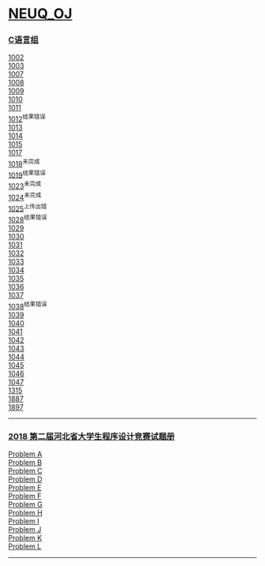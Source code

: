 # [NEUQ_OJ](http://newoj.acmclub.cn/)  

### [C语言组](https://github.com/iPlanC/NEUQ_OJ/tree/master/C)  
[1002](http://newoj.acmclub.cn/problems/1002)  
[1003](http://newoj.acmclub.cn/problems/1003)  
[1007](http://newoj.acmclub.cn/problems/1007)  
[1008](http://newoj.acmclub.cn/problems/1008)  
[1009](http://newoj.acmclub.cn/problems/1009)  
[1010](http://newoj.acmclub.cn/problems/1010)  
[1011](http://newoj.acmclub.cn/problems/1011)  
[1012](http://newoj.acmclub.cn/problems/1012)<sup>结果错误</sup>  
[1013](http://newoj.acmclub.cn/problems/1013)  
[1014](http://newoj.acmclub.cn/problems/1014)  
[1015](http://newoj.acmclub.cn/problems/1015)  
[1017](http://newoj.acmclub.cn/problems/1017)  
[1018](http://newoj.acmclub.cn/problems/1018)<sup>未完成</sup>  
[1019](http://newoj.acmclub.cn/problems/1019)<sup>结果错误</sup>  
[1023](http://newoj.acmclub.cn/problems/1023)<sup>未完成</sup>  
[1024](http://newoj.acmclub.cn/problems/1024)<sup>未完成</sup>  
[1025](http://newoj.acmclub.cn/problems/1025)<sup>上传出错</sup>  
[1028](http://newoj.acmclub.cn/problems/1028)<sup>结果错误</sup>  
[1029](http://newoj.acmclub.cn/problems/1029)  
[1030](http://newoj.acmclub.cn/problems/1030)  
[1031](http://newoj.acmclub.cn/problems/1031)  
[1032](http://newoj.acmclub.cn/problems/1032)  
[1033](http://newoj.acmclub.cn/problems/1033)  
[1034](http://newoj.acmclub.cn/problems/1034)  
[1035](http://newoj.acmclub.cn/problems/1035)  
[1036](http://newoj.acmclub.cn/problems/1036)  
[1037](http://newoj.acmclub.cn/problems/1037)  
[1038](http://newoj.acmclub.cn/problems/1038)<sup>结果错误</sup>  
[1039](http://newoj.acmclub.cn/problems/1039)  
[1040](http://newoj.acmclub.cn/problems/1040)  
[1041](http://newoj.acmclub.cn/problems/1041)  
[1042](http://newoj.acmclub.cn/problems/1025)  
[1043](http://newoj.acmclub.cn/problems/1043)  
[1044](http://newoj.acmclub.cn/problems/1044)  
[1045](http://newoj.acmclub.cn/problems/1045)  
[1046](http://newoj.acmclub.cn/problems/1046)  
[1047](http://newoj.acmclub.cn/problems/1047)  
[1315](http://newoj.acmclub.cn/problems/1315)  
[1887](http://newoj.acmclub.cn/problems/1887)  
[1897](http://newoj.acmclub.cn/problems/1897)  

------  

### [2018 第二届河北省大学生程序设计竞赛试题册](https://github.com/iPlanC/NEUQ_OJ/tree/master/Hebei_CCPC_2nd)  
[Problem A](https://github.com/iPlanC/NEUQ_OJ/blob/master/Hebei_CCPC_2nd/Problem%20A.c)  
[Problem B]()  
[Problem C](https://github.com/iPlanC/NEUQ_OJ/blob/master/Hebei_CCPC_2nd/Problem%20C.c)  
[Problem D]()  
[Problem E]()  
[Problem F]()  
[Problem G](https://github.com/iPlanC/NEUQ_OJ/blob/master/Hebei_CCPC_2nd/Problem%20G.c)  
[Problem H]()  
[Problem I]()  
[Problem J]()  
[Problem K]()  
[Problem L]()  

------  
